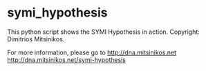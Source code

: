 symi_hypothesis
===============

This python script shows the SYMI Hypothesis in action. 
Copyright: Dimitrios Mitsinikos.

For more information, please go to 
http://dna.mitsinikos.net
http://dna.mitsinikos.net/symi-hypothesis
